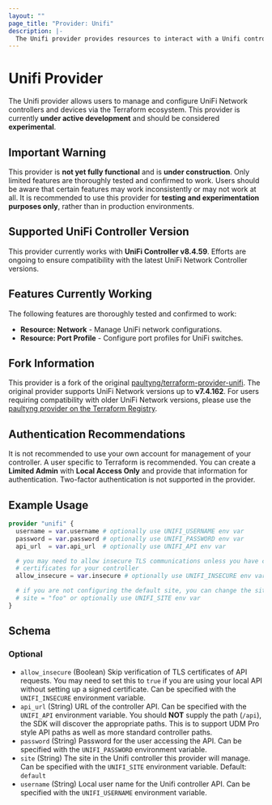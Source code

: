 ```yaml
---
layout: ""
page_title: "Provider: Unifi"
description: |-
  The Unifi provider provides resources to interact with a Unifi controller API.
---
```


# Unifi Provider

The Unifi provider allows users to manage and configure UniFi Network controllers and devices via the Terraform ecosystem. This provider is currently **under active development** and should be considered **experimental**.

## Important Warning

This provider is **not yet fully functional** and is **under construction**. Only limited features are thoroughly tested and confirmed to work. Users should be aware that certain features may work inconsistently or may not work at all. It is recommended to use this provider for **testing and experimentation purposes only**, rather than in production environments.

## Supported UniFi Controller Version

This provider currently works with **UniFi Controller v8.4.59**. Efforts are ongoing to ensure compatibility with the latest UniFi Network Controller versions.

## Features Currently Working

The following features are thoroughly tested and confirmed to work:

- **Resource: Network** - Manage UniFi network configurations.
- **Resource: Port Profile** - Configure port profiles for UniFi switches.

## Fork Information

This provider is a fork of the original [paultyng/terraform-provider-unifi](https://github.com/paultyng/terraform-provider-unifi). The original provider supports UniFi Network versions up to **v7.4.162**. For users requiring compatibility with older UniFi Network versions, please use the [paultyng provider on the Terraform Registry](https://registry.terraform.io/providers/paultyng/unifi/latest).

## Authentication Recommendations

It is not recommended to use your own account for management of your controller. A user specific to
Terraform is recommended. You can create a **Limited Admin** with **Local Access Only** and
provide that information for authentication. Two-factor authentication is not supported in the provider.

## Example Usage

```terraform
provider "unifi" {
  username = var.username # optionally use UNIFI_USERNAME env var
  password = var.password # optionally use UNIFI_PASSWORD env var
  api_url  = var.api_url  # optionally use UNIFI_API env var

  # you may need to allow insecure TLS communications unless you have configured
  # certificates for your controller
  allow_insecure = var.insecure # optionally use UNIFI_INSECURE env var

  # if you are not configuring the default site, you can change the site
  # site = "foo" or optionally use UNIFI_SITE env var
}
```

<!-- schema generated by tfplugindocs -->

## Schema

### Optional

- `allow_insecure` (Boolean) Skip verification of TLS certificates of API requests. You may need to set this to `true` if you are using your local API without setting up a signed certificate. Can be specified with the `UNIFI_INSECURE` environment variable.
- `api_url` (String) URL of the controller API. Can be specified with the `UNIFI_API` environment variable. You should **NOT** supply the path (`/api`), the SDK will discover the appropriate paths. This is to support UDM Pro style API paths as well as more standard controller paths.
- `password` (String) Password for the user accessing the API. Can be specified with the `UNIFI_PASSWORD` environment variable.
- `site` (String) The site in the Unifi controller this provider will manage. Can be specified with the `UNIFI_SITE` environment variable. Default: `default`
- `username` (String) Local user name for the Unifi controller API. Can be specified with the `UNIFI_USERNAME` environment variable.
